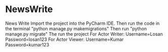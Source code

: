 # NewsWrite
News Write
Import the project into the PyCharm IDE.
Then run the code in the terminal "python manage.py makemigrations"
Then run "python manage.py migrate"
The run the project
For Actor Writer:
Username=Losan
Password=losan123
For Actor Viewer:
Username=Kumar
Password=kumar123
